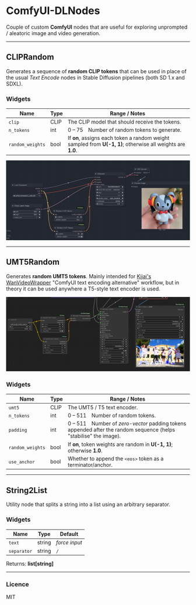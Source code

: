 # ComfyUI-DLNodes

Couple of custom **ComfyUI** nodes that are useful for exploring unprompted / aleatoric image and video generation.

---

## CLIPRandom

Generates a sequence of **random CLIP tokens** that can be used in place of the usual *Text Encode* nodes in Stable Diffusion pipelines (both SD 1.x and SDXL).

### Widgets

| Name | Type | Range / Notes |
|------|------|---------------|
| `clip` | CLIP | The CLIP model that should receive the tokens. |
| `n_tokens` | int | 0 – 75 Number of random tokens to generate. |
| `random_weights` | bool | If **on**, assigns each token a random weight sampled from **U(-1, 1)**; otherwise all weights are **1.0**. |


![Screenshot of CLIPRandom](imgs/cliprandom.png)

---

## UMT5Random

Generates **random UMT5 tokens**. Mainly intended for [Kijai's WanVideoWrapper](https://github.com/kijai/ComfyUI-WanVideoWrapper) "ComfyUI text encoding alternative" workflow, but in theory it can be used anywhere a T5-style text encoder is used.

![Screenshot of UMT5Random](imgs/umt5random.png)

### Widgets

| Name | Type | Range / Notes |
|------|------|---------------|
| `umt5` | CLIP | The UMT5 / T5 text encoder. |
| `n_tokens` | int | 0 – 511 Number of random tokens. |
| `padding` | int | 0 – 511 Number of *zero-vector* padding tokens appended after the random sequence (helps "stabilise" the image). |
| `random_weights` | bool | If **on**, token weights are random in **U(-1, 1)**; otherwise **1.0**. |
| `use_anchor` | bool | Whether to append the `<eos>` token as a terminator/anchor. |

---

## String2List

Utility node that splits a string into a list using an arbitrary separator.

### Widgets

| Name | Type | Default |
|------|------|---------|
| `text` | string | *force input* |
| `separator` | string | `/` |

Returns: **list[string]**

---

### Licence

MIT